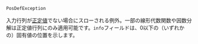 ```julia
PosDefException
```

入力行列が[正定値](https://en.wikipedia.org/wiki/Definiteness_of_a_matrix)でない場合にスローされる例外。一部の線形代数関数や因数分解は正定値行列にのみ適用可能です。`info`フィールドは、0以下の（いずれかの）固有値の位置を示します。
